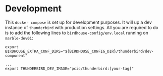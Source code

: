 # Development

This `docker compose` is set up for development purposes. It will up a dev instance of `thunderbird` with production settings. All you are required to do is to add the following lines to `birdhouse-config/env.local` running on `marble-dev01`:

```
export BIRDHOUSE_EXTRA_CONF_DIRS="${BIRDHOUSE_CONFIG_DIR}/thunderbird/dev-component"

...
export THUNDERBIRD_DEV_IMAGE="pcic/thunderbird:[your-tag]"
